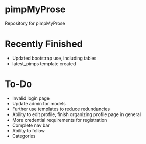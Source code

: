# pimpMyProse
Repository for pimpMyProse

# Recently Finished
+ Updated bootstrap use, including tables
+ latest_pimps template created

# To-Do
+ Invalid login page
+ Update admin for models
+ Further use templates to reduce redundancies
+ Ability to edit profile, finish organizing profile page in general
+ More credential requirements for registration
+ Complete nav bar
+ Ability to follow
+ Categories